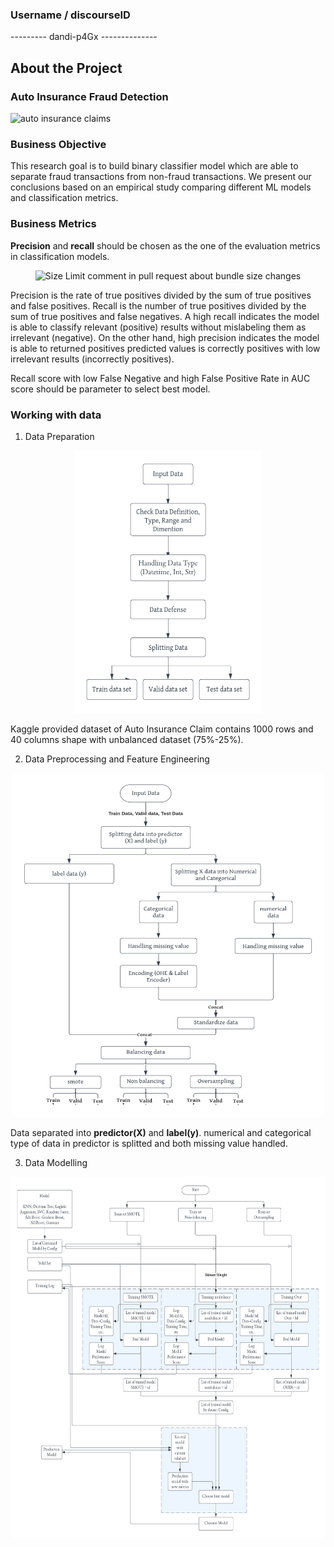 <!-- About The Project -->
### Username / discourseID
--------- dandi-p4Gx --------------

## About the Project
### Auto Insurance Fraud Detection

![auto insurance claims](https://blog.privy.id/wp-content/uploads/2022/11/shutterstock_720284965-1-300x173.jpg)

### Business Objective
This research goal is to build binary classifier model which are able to separate fraud transactions from non-fraud transactions. We present our conclusions based on an empirical study comparing different ML models and classification metrics.

### Business Metrics

**Precision** and **recall** should be chosen as the one of the evaluation metrics in classification models.

<p align="center">
<img src="https://miro.medium.com/max/824/1*xMl_wkMt42Hy8i84zs2WGg.png"
  alt="Size Limit comment in pull request about bundle size changes"
  width="500" height="300">
</p>

Precision is the rate of true positives divided by the sum of true positives and false positives. Recall is the number of true positives divided by the sum of true positives and false negatives.
A high recall indicates the model is able to classify relevant (positive) results without mislabeling them as irrelevant (negative). On the other hand, high precision indicates the model is able to returned positives predicted values is correctly positives with low irrelevant results (incorrectly positives).

Recall score with low False Negative and high False Positive Rate in AUC score should be parameter to select best model.

### Working with data

1. Data Preparation

<p align="center">
<img src="https://github.com/DandiMahendris/Auto-Insurance-Fraud-Detection/blob/main/pict/Preparetion%20Diagram.png"
  alt="Size Limit comment in pull request about bundle size changes"
  width="300" height="420">
</p>

Kaggle provided dataset of Auto Insurance Claim contains 1000 rows and 40 columns shape with unbalanced dataset (75%-25%).

2. Data Preprocessing and Feature Engineering

<p align="center">
<img src="https://github.com/DandiMahendris/Auto-Insurance-Fraud-Detection/blob/main/pict/Preprocessing%20Diagram.png"
  alt="Size Limit comment in pull request about bundle size changes"
  width="500" height="550">
</p>

Data separated into **predictor(X)** and **label(y)**. numerical and categorical type of data in predictor is splitted and both missing value handled.

3. Data Modelling

<p align="center">
<img src="https://github.com/DandiMahendris/Auto-Insurance-Fraud-Detection/blob/main/pict/Modelling%20Diagram.png"
  alt="Size Limit comment in pull request about bundle size changes"
  width="600" height="580">
</p>